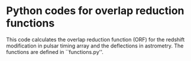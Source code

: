 # Python codes for overlap reduction functions

This code calculates the overlap reduction function (ORF) for the redshift modification in pulsar timing array and the deflections in astrometry.
The functions are defined in ``functions.py''.
